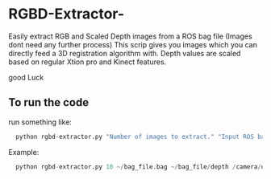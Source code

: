# RGBD-Extractor-
Easily extract RGB and Scaled Depth images from a ROS bag file (Images dont need any further process)
This scrip gives you images which you can directly feed a 3D registration algorithm with. Depth values are scaled based on regular Xtion pro and Kinect features.

good Luck 

## To run the code 
run something like: 

```python
  python rgbd-extractor.py "Number of images to extract." "Input ROS bag." "Output directory." "Image topic." "depth: passthrough, colored image: bgr8"
```

Example:

```python
  python rgbd-extractor.py 10 ~/bag_file.bag ~/bag_file/depth /camera/depth/registered passthrough
```

